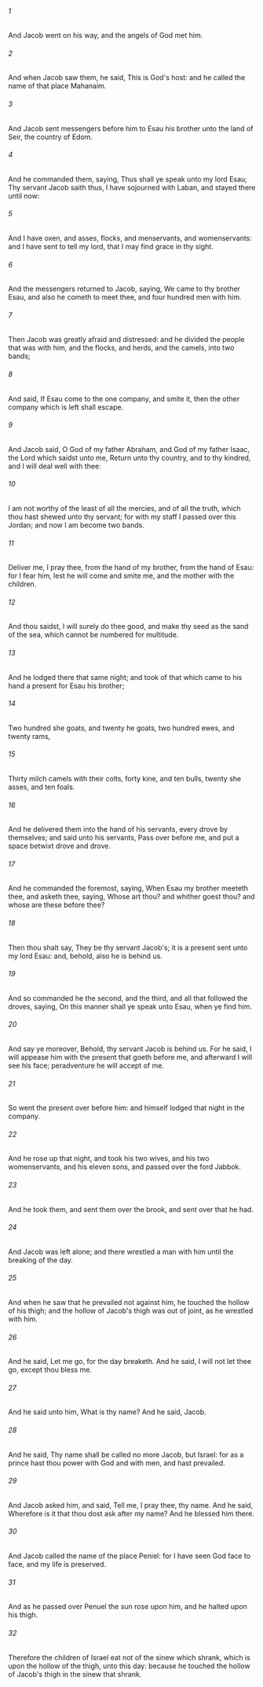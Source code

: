 ###### 1
And Jacob went on his way, and the angels of God met him.

###### 2
And when Jacob saw them, he said, This is God's host: and he called the name of that place Mahanaim.

###### 3
And Jacob sent messengers before him to Esau his brother unto the land of Seir, the country of Edom.

###### 4
And he commanded them, saying, Thus shall ye speak unto my lord Esau; Thy servant Jacob saith thus, I have sojourned with Laban, and stayed there until now:

###### 5
And I have oxen, and asses, flocks, and menservants, and womenservants: and I have sent to tell my lord, that I may find grace in thy sight.

###### 6
And the messengers returned to Jacob, saying, We came to thy brother Esau, and also he cometh to meet thee, and four hundred men with him.

###### 7
Then Jacob was greatly afraid and distressed: and he divided the people that was with him, and the flocks, and herds, and the camels, into two bands;

###### 8
And said, If Esau come to the one company, and smite it, then the other company which is left shall escape.

###### 9
And Jacob said, O God of my father Abraham, and God of my father Isaac, the Lord which saidst unto me, Return unto thy country, and to thy kindred, and I will deal well with thee:

###### 10
I am not worthy of the least of all the mercies, and of all the truth, which thou hast shewed unto thy servant; for with my staff I passed over this Jordan; and now I am become two bands.

###### 11
Deliver me, I pray thee, from the hand of my brother, from the hand of Esau: for I fear him, lest he will come and smite me, and the mother with the children.

###### 12
And thou saidst, I will surely do thee good, and make thy seed as the sand of the sea, which cannot be numbered for multitude.

###### 13
And he lodged there that same night; and took of that which came to his hand a present for Esau his brother;

###### 14
Two hundred she goats, and twenty he goats, two hundred ewes, and twenty rams,

###### 15
Thirty milch camels with their colts, forty kine, and ten bulls, twenty she asses, and ten foals.

###### 16
And he delivered them into the hand of his servants, every drove by themselves; and said unto his servants, Pass over before me, and put a space betwixt drove and drove.

###### 17
And he commanded the foremost, saying, When Esau my brother meeteth thee, and asketh thee, saying, Whose art thou? and whither goest thou? and whose are these before thee?

###### 18
Then thou shalt say, They be thy servant Jacob's; it is a present sent unto my lord Esau: and, behold, also he is behind us.

###### 19
And so commanded he the second, and the third, and all that followed the droves, saying, On this manner shall ye speak unto Esau, when ye find him.

###### 20
And say ye moreover, Behold, thy servant Jacob is behind us. For he said, I will appease him with the present that goeth before me, and afterward I will see his face; peradventure he will accept of me.

###### 21
So went the present over before him: and himself lodged that night in the company.

###### 22
And he rose up that night, and took his two wives, and his two womenservants, and his eleven sons, and passed over the ford Jabbok.

###### 23
And he took them, and sent them over the brook, and sent over that he had.

###### 24
And Jacob was left alone; and there wrestled a man with him until the breaking of the day.

###### 25
And when he saw that he prevailed not against him, he touched the hollow of his thigh; and the hollow of Jacob's thigh was out of joint, as he wrestled with him.

###### 26
And he said, Let me go, for the day breaketh. And he said, I will not let thee go, except thou bless me.

###### 27
And he said unto him, What is thy name? And he said, Jacob.

###### 28
And he said, Thy name shall be called no more Jacob, but Israel: for as a prince hast thou power with God and with men, and hast prevailed.

###### 29
And Jacob asked him, and said, Tell me, I pray thee, thy name. And he said, Wherefore is it that thou dost ask after my name? And he blessed him there.

###### 30
And Jacob called the name of the place Peniel: for I have seen God face to face, and my life is preserved.

###### 31
And as he passed over Penuel the sun rose upon him, and he halted upon his thigh.

###### 32
Therefore the children of Israel eat not of the sinew which shrank, which is upon the hollow of the thigh, unto this day: because he touched the hollow of Jacob's thigh in the sinew that shrank.

